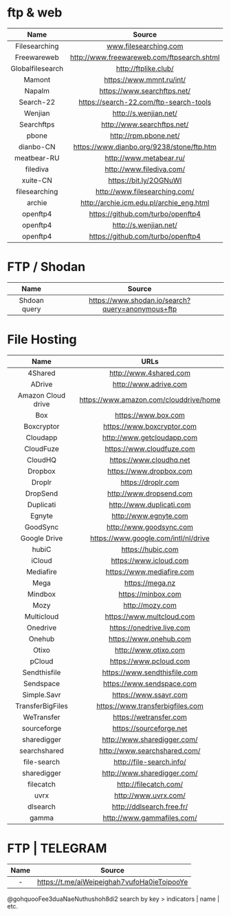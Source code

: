 # ftp & web 

| Name | Source | 
|:---:|:---:|
| Filesearching | www.filesearching.com |
| Freewareweb | http://www.freewareweb.com/ftpsearch.shtml |
| Globalfilesearch | http://ftplike.club/ |
| Mamont | https://www.mmnt.ru/int/ |
| Napalm | https://www.searchftps.net/ |
| Search-22 | https://search-22.com/ftp-search-tools |
| Wenjian | http://s.wenjian.net/ |
| Searchftps | http://www.searchftps.net/ |
| pbone | http://rpm.pbone.net/ |
| dianbo-CN | https://www.dianbo.org/9238/stone/ftp.htm |
| meatbear-RU | http://www.metabear.ru/ |
| filediva | http://www.filediva.com/ |
| xuite-CN | https://bit.ly/2OGNuWl |
| filesearching | http://www.filesearching.com/ |
| archie | http://archie.icm.edu.pl/archie_eng.html |
| openftp4 | https://github.com/turbo/openftp4 |
| openftp4 | http://s.wenjian.net/  |
| openftp4 | https://github.com/turbo/openftp4 |

# FTP / Shodan

| Name | Source | 
|:---:|:---:|
| Shdoan query | https://www.shodan.io/search?query=anonymous+ftp  |

# File Hosting 

| Name | URLs | 
|:---:|:---:|
| 4Shared | http://www.4shared.com |
| ADrive | http://www.adrive.com |
| Amazon Cloud drive | https://www.amazon.com/clouddrive/home |
| Box | https://www.box.com |
| Boxcryptor | https://www.boxcryptor.com |
| Cloudapp | http://www.getcloudapp.com |
| CloudFuze | https://www.cloudfuze.com |
| CloudHQ | https://www.cloudhq.net |
| Dropbox | https://www.dropbox.com |
| Droplr | https://droplr.com |
| DropSend | http://www.dropsend.com |
| Duplicati | http://www.duplicati.com |
| Egnyte | http://www.egnyte.com |
| GoodSync | http://www.goodsync.com |
| Google Drive | https://www.google.com/intl/nl/drive |
| hubiC | https://hubic.com |
| iCloud | https://www.icloud.com |
| Mediafire | https://www.mediafire.com |
| Mega | https://mega.nz |
| Mindbox | https://minbox.com |
| Mozy | http://mozy.com |
| Multicloud | https://www.multcloud.com |
| Onedrive | https://onedrive.live.com |
| Onehub | https://www.onehub.com |
| Otixo | http://www.otixo.com |
| pCloud | https://www.pcloud.com |
| Sendthisfile | https://www.sendthisfile.com |
| Sendspace | https://www.sendspace.com |
| Simple.Savr | https://www.ssavr.com |
| TransferBigFiles | https://www.transferbigfiles.com |
| WeTransfer | https://wetransfer.com |
| sourceforge | https://sourceforge.net|
| sharedigger | http://www.sharedigger.com/ |
| searchshared | http://www.searchshared.com/ |
| file-search | http://file-search.info/|
| sharedigger | http://www.sharedigger.com/ |
| filecatch | http://filecatch.com/ |
| uvrx | http://www.uvrx.com/|
| dlsearch | http://ddlsearch.free.fr/ |
| gamma | http://www.gammafiles.com/ |


# FTP | TELEGRAM 
| Name | Source | 
|:---:|:---:|
| - | https://t.me/aiWeipeighah7vufoHa0ieToipooYe |
@gohquooFee3duaNaeNuthushoh8di2 
search by key > indicators | name | etc.

